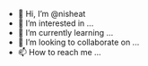 - 👋 Hi, I’m @nisheat
- 👀 I’m interested in ...
- 🌱 I’m currently learning ...
- 💞️ I’m looking to collaborate on ...
- 📫 How to reach me ...

<!---
nisheat/nisheat is a ✨ special ✨ repository because its `README.md` (this file) appears on your GitHub profile.
You can click the Preview link to take a look at your changes.
--->
